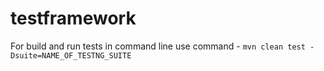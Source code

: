 # testframework

For build and run tests in command line use command - `mvn clean test -Dsuite=NAME_OF_TESTNG_SUITE`

